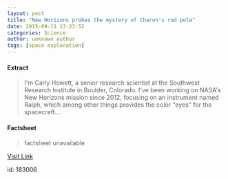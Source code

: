 ```yaml
---
layout: post
title: "New Horizons probes the mystery of Charon's red pole"
date: 2015-09-11 13:23:52
categories: Science
author: unknown author
tags: [space exploration]
---
```



#### Extract
>I'm Carly Howett, a senior research scientist at the Southwest Research Institute in Boulder, Colorado. I've been working on NASA's New Horizons mission since 2012, focusing on an instrument named Ralph, which among other things provides the color "eyes" for the spacecraft....

#### Factsheet
>factsheet unavailable

[Visit Link](http://phys.org/news/2015-09-horizons-probes-mystery-charon-red.html)

id:  183006


